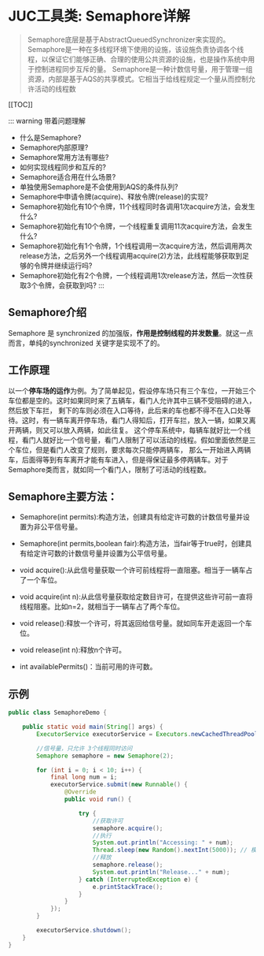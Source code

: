 # JUC工具类: Semaphore详解

>Semaphore底层是基于AbstractQueuedSynchronizer来实现的。
>Semaphore是一种在多线程环境下使用的设施，该设施负责协调各个线程，以保证它们能够正确、合理的使用公共资源的设施，也是操作系统中用于控制进程同步互斥的量。
>Semaphore是一种计数信号量，用于管理一组资源，内部是基于AQS的共享模式。它相当于给线程规定一个量从而控制允许活动的线程数

[[TOC]]

::: warning 带着问题理解
- 什么是Semaphore? 
- Semaphore内部原理? 
- Semaphore常用方法有哪些? 
- 如何实现线程同步和互斥的? 
- Semaphore适合用在什么场景? 
- 单独使用Semaphore是不会使用到AQS的条件队列? 
- Semaphore中申请令牌(acquire)、释放令牌(release)的实现? 
- Semaphore初始化有10个令牌，11个线程同时各调用1次acquire方法，会发生什么? 
- Semaphore初始化有10个令牌，一个线程重复调用11次acquire方法，会发生什么? 
- Semaphore初始化有1个令牌，1个线程调用一次acquire方法，然后调用两次release方法，之后另外一个线程调用acquire(2)方法，此线程能够获取到足够的令牌并继续运行吗? 
- Semaphore初始化有2个令牌，一个线程调用1次release方法，然后一次性获取3个令牌，会获取到吗?
:::

## Semaphore介绍

Semaphore 是 synchronized 的加强版，**作用是控制线程的并发数量**。就这一点而言，单纯的synchronized 关键字是实现不了的。



## 工作原理

以一个**停车场的运作**为例。为了简单起见，假设停车场只有三个车位，一开始三个车位都是空的。这时如果同时来了五辆车，看门人允许其中三辆不受阻碍的进入，然后放下车拦，
剩下的车则必须在入口等待，此后来的车也都不得不在入口处等待。这时，有一辆车离开停车场，看门人得知后，打开车拦，放入一辆，如果又离开两辆，则又可以放入两辆，如此往复。
这个停车系统中，每辆车就好比一个线程，看门人就好比一个信号量，看门人限制了可以活动的线程。假如里面依然是三个车位，但是看门人改变了规则，要求每次只能停两辆车，
那么一开始进入两辆车，后面得等到有车离开才能有车进入，但是得保证最多停两辆车。对于Semaphore类而言，就如同一个看门人，限制了可活动的线程数。

## Semaphore主要方法：
   
- Semaphore(int permits):构造方法，创建具有给定许可数的计数信号量并设置为非公平信号量。

- Semaphore(int permits,boolean fair):构造方法，当fair等于true时，创建具有给定许可数的计数信号量并设置为公平信号量。

- void acquire():从此信号量获取一个许可前线程将一直阻塞。相当于一辆车占了一个车位。

- void acquire(int n):从此信号量获取给定数目许可，在提供这些许可前一直将线程阻塞。比如n=2，就相当于一辆车占了两个车位。

- void release():释放一个许可，将其返回给信号量。就如同车开走返回一个车位。

- void release(int n):释放n个许可。

- int availablePermits()：当前可用的许可数。

## 示例

``` java
public class SemaphoreDemo {

    public static void main(String[] args) {
        ExecutorService executorService = Executors.newCachedThreadPool();

        //信号量，只允许 3个线程同时访问
        Semaphore semaphore = new Semaphore(2);

        for (int i = 0; i < 10; i++) {
            final long num = i;
            executorService.submit(new Runnable() {
                @Override
                public void run() {

                    try {
                        //获取许可
                        semaphore.acquire();
                        //执行
                        System.out.println("Accessing: " + num);
                        Thread.sleep(new Random().nextInt(5000)); // 模拟随机执行时长
                        //释放
                        semaphore.release();
                        System.out.println("Release..." + num);
                    } catch (InterruptedException e) {
                        e.printStackTrace();
                    }
                }
            });
        }

        executorService.shutdown();
    }
}
```
